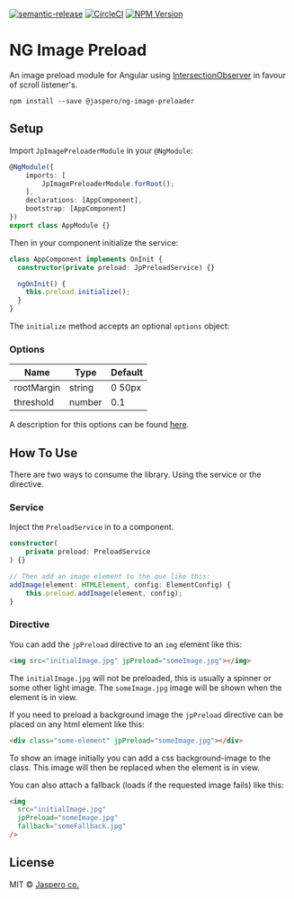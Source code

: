[![semantic-release](https://img.shields.io/badge/%20%20%F0%9F%93%A6%F0%9F%9A%80-semantic--release-e10079.svg)](https://github.com/semantic-release/semantic-release)
[![CircleCI](https://circleci.com/gh/Jaspero/ng-image-preload/tree/master.svg?style=svg)](https://circleci.com/gh/Jaspero/ng-image/preload/tree/master)
[![NPM Version](https://img.shields.io/npm/v/@jaspero/ng-image-preload.svg)](https://www.npmjs.com/package/@jaspero/ng-image-preload)

# NG Image Preload

An image preload module for Angular using [IntersectionObserver](https://developer.mozilla.org/en-US/docs/Web/API/Intersection_Observer_API) in favour of scroll listener's.

```
npm install --save @jaspero/ng-image-preloader
```

## Setup

Import `JpImagePreloaderModule` in your `@NgModule`:

```ts
@NgModule({
    imports: [
        JpImagePreloaderModule.forRoot();
    ],
    declarations: [AppComponent],
    bootstrap: [AppComponent]
})
export class AppModule {}
```

Then in your component initialize the service:

```ts
class AppComponent implements OnInit {
  constructor(private preload: JpPreloadService) {}

  ngOnInit() {
    this.preload.initialize();
  }
}
```

The `initialize` method accepts an optional `options` object:

### Options

| Name       | Type   | Default |
| ---------- | ------ | ------- |
| rootMargin | string | 0 50px  |
| threshold  | number | 0.1     |

A description for this options can be found [here](https://developer.mozilla.org/en-US/docs/Web/API/Intersection_Observer_API).

## How To Use

There are two ways to consume the library. Using the service or the directive.

### Service

Inject the `PreloadService` in to a component.

```ts
constructor(
    private preload: PreloadService
) {}

// Then add an image element to the que like this:
addImage(element: HTMLElement, config: ElementConfig) {
    this.preload.addImage(element, config);
}
```

### Directive

You can add the `jpPreload` directive to an `img` element like this:

```html
<img src="initialImage.jpg" jpPreload="someImage.jpg"></img>
```

The `initialImage.jpg` will not be preloaded, this is usually a spinner or some other light image.
The `someImage.jpg` image will be shown when the element is in view.

If you need to preload a background image the `jpPreload` directive can be placed on any html element like this:

```html
<div class="some-element" jpPreload="someImage.jpg"></div>
```

To show an image initially you can add a css background-image to the class. This image will then be replaced when the element is in view.

You can also attach a fallback (loads if the requested image fails) like this:

```html
<img
  src="initialImage.jpg"
  jpPreload="someImage.jpg"
  fallback="someFallback.jpg"
/>
```

## License

MIT © [Jaspero co.](mailto:info@jaspero.co)
